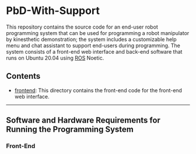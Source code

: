 # PbD-With-Support
This repository contains the source code for an end-user robot programming system that can be used for programming a robot manipulator by kinesthetic demonstration; the system includes a customizable help menu and chat assistant to support end-users during programming. The system consists of a front-end web interface and back-end software that runs on Ubuntu 20.04 using [ROS](https://www.ros.org/) Noetic. 

## Contents
- [frontend]([https://github.com/intuitivecomputing/demoshop/tree/main/demoshop-windows](https://github.com/intuitivecomputing/PbD-With-Support/tree/main/frontend)): This directory contains the front-end code for the front-end web interface. 

- - - -

## Software and Hardware Requirements for Running the Programming System

### Front-End
